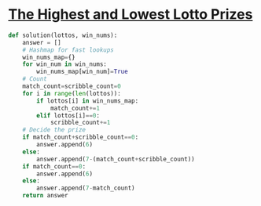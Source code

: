 # [The Highest and Lowest Lotto Prizes](https://school.programmers.co.kr/learn/courses/30/lessons/77484)
~~~python
def solution(lottos, win_nums):
    answer = []
    # Hashmap for fast lookups
    win_nums_map={}
    for win_num in win_nums:
        win_nums_map[win_num]=True
    # Count
    match_count=scribble_count=0
    for i in range(len(lottos)):
        if lottos[i] in win_nums_map:
            match_count+=1
        elif lottos[i]==0:
            scribble_count+=1
    # Decide the prize
    if match_count+scribble_count==0:
        answer.append(6)
    else:
        answer.append(7-(match_count+scribble_count))
    if match_count==0:
        answer.append(6)
    else:
        answer.append(7-match_count)
    return answer
~~~
